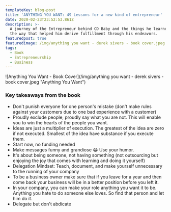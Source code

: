 ```yaml
---
templateKey: blog-post
title: 'ANYTHING YOU WANT: 49 Lessons for a new kind of entrepreneur'
date: 2020-02-23T23:52:53.861Z
description: >-
  A journey of the Entrepreneur behind CD Baby and the things he learned along
  the way that helped him derive fulfillment through his endeavors.
featuredpost: true
featuredimage: /img/anything you want - derek sivers - book cover.jpeg
tags:
  - Book
  - Entrepreneurship
  - Business
---
```

![Anything You Want - Book Cover](/img/anything you want - derek sivers - book cover.jpeg "Anything You Want")

### Key takeaways from the book

* Don't punish everyone for one person's mistake (don't make rules against your customers due to one bad experience with a customer)
* Proudly exclude people, proudly say what you are not. This will enable you to win the hearts of the people you want.
* Ideas are just a multiplier of execution. The greatest of the idea are zero if not executed. Smallest of the idea have substance if you execute them.
* Start now, no funding needed
* Make messages funny and grandiose 😂 Use your humor.
* It's about being someone, not having something (not outsourcing but enjoying the joy that comes with learning and doing it yourself)
* Delegation Mindset: Teach, document, and make yourself unnecessary to the running of your company
* To be a business owner make sure that if you leave for a year and then come back your business will be in a better position before you left it.
* In your company, you can make your role anything you want it to be. Anything you hate to do someone else loves. So find that person and let him do it.
* Delegate but don't abdicate
